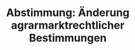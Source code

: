 ---
layout: abstimmung
title: "Abstimmung: Änderung agrarmarktrechtlicher Bestimmungen"
categories:
 - Todo
 - Ernährung
 - Landwirtschaft
tags:
 - Agrar
 - Handel
abstimmung:
 legislaturperiode: 18
 bundestagssitzung: 133
 abstimmung: 2
links:
 - title: https://www.bundestag.de/parlament/plenum/abstimmung/abstimmung?id=369
   url: https://www.bundestag.de/parlament/plenum/abstimmung/abstimmung?id=369
data:
 - title: Abstimmungsergebnis 20151105_2-data.pdf
   url: /res/abstimmungsliste/20151105_2-data.pdf
 - title: Abstimmungsergebnis 20151105_2_xls-data.csv
   url: /res/abstimmungsliste/analyses/20151105_2_xls-data.csv
documents:
 - title: Drucksache 18/06160.pdf
   url: http://dip21.bundestag.de/dip21/btd/18/061/1806160.pdf
   local: /res/abstimmungsdaten/018-133-02/1806160.pdf
 - title: Drucksache 18/06438.pdf
   url: http://dip21.bundestag.de/dip21/btd/18/064/1806438.pdf
   local: /res/abstimmungsdaten/018-133-02/1806438.pdf
preview: |
     Deutscher Bundestag
    
     133. Sitzung des Deutschen Bundestages
     am Donnerstag, 5.November 2015
    
     Endgültiges Ergebnis der Namentlichen Abstimmung Nr. 2
    
     Gesetzentwurf der Bundesregierung
     Entwurf eines Zweiten Gesetzes zur Änderung agrarmarktrechtlicher Bestimmungen
     Drucksachen 18/6160 und 18/6438
    
     Abgegebene Stimmen insgesamt:
    
     579
    
     Nicht abgegebene Stimmen:
     Ja-Stimmen:
    
     51
     579
    
     Nein-Stimmen:
    
     0
    
     Enthaltungen:
    
     0
    
     Ungültige:
    
     0
    
     Berlin, den 05.11.2015
    
     Beginn: 17:43
     Ende: 17:46
---